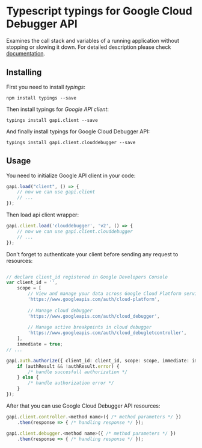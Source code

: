 # Typescript typings for Google Cloud Debugger API
Examines the call stack and variables of a running application without stopping or slowing it down.
For detailed description please check [documentation](https://cloud.google.com/tools/cloud-debugger).

## Installing

First you need to install *typings*:
```
npm install typings --save 
```

Then install typings for *Google API client*:
```
typings install gapi.client --save 
```

And finally install typings for Google Cloud Debugger API:
```
typings install gapi.client.clouddebugger --save 
```

## Usage

You need to initialize Google API client in your code:
```typescript
gapi.load("client", () => { 
    // now we can use gapi.client
    // ... 
});
```

Then load api client wrapper:
```typescript
gapi.client.load('clouddebugger', 'v2', () => {
    // now we can use gapi.client.clouddebugger
    // ... 
});
```

Don't forget to authenticate your client before sending any request to resources:
```typescript

// declare client_id registered in Google Developers Console
var client_id = '',
    scope = [     
        // View and manage your data across Google Cloud Platform services
        'https://www.googleapis.com/auth/cloud-platform',
    
        // Manage cloud debugger
        'https://www.googleapis.com/auth/cloud_debugger',
    
        // Manage active breakpoints in cloud debugger
        'https://www.googleapis.com/auth/cloud_debugletcontroller',
    ],
    immediate = true;
// ...

gapi.auth.authorize({ client_id: client_id, scope: scope, immediate: immediate }, authResult => {
    if (authResult && !authResult.error) {
        /* handle succesfull authorization */
    } else {
        /* handle authorization error */
    }
});            
```

After that you can use Google Cloud Debugger API resources:

```typescript
gapi.client.controller.<method name>({ /* method parameters */ })
    .then(response => { /* handling response */ });

gapi.client.debugger.<method name>({ /* method parameters */ })
    .then(response => { /* handling response */ });
```